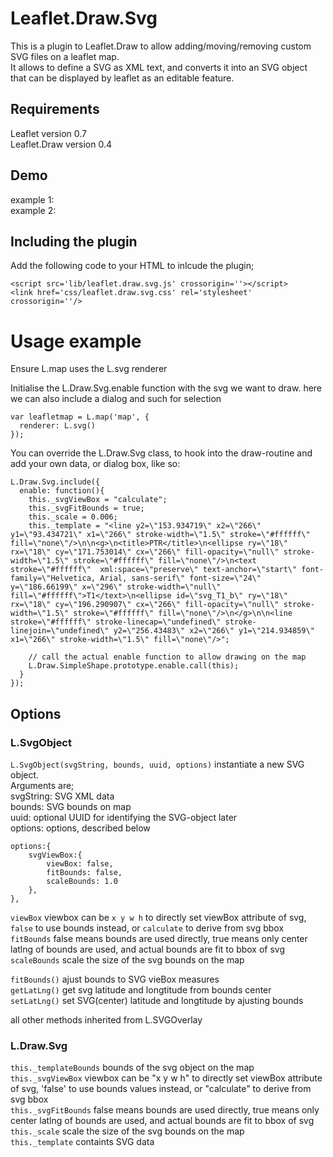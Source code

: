 # Leaflet.Draw.Svg

This is a plugin to Leaflet.Draw to allow adding/moving/removing custom SVG files on a leaflet map.  
It allows to define a SVG as XML text, and converts it into an SVG object that can be displayed by leaflet as
an editable feature.
 
## Requirements
Leaflet version 0.7  
Leaflet.Draw version 0.4

## Demo
example 1:  
example 2:  

## Including the plugin
Add the following code to your HTML to inlcude the plugin;
```
<script src='lib/leaflet.draw.svg.js' crossorigin=''></script>
<link href='css/leaflet.draw.svg.css' rel='stylesheet' crossorigin=''/>
```

# Usage example
Ensure L.map uses the L.svg renderer  
  
Initialise the L.Draw.Svg.enable function with the svg we want to draw. here we can also include a dialog and such for selection  
```
var leafletmap = L.map('map', { 
  renderer: L.svg()
});
```

You can override the L.Draw.Svg class, to hook into the draw-routine and add your own data, or dialog box, like so:
```
L.Draw.Svg.include({
  enable: function(){
    this._svgViewBox = "calculate";
    this._svgFitBounds = true;
    this._scale = 0.006;
    this._template = "<line y2=\"153.934719\" x2=\"266\" y1=\"93.434721\" x1=\"266\" stroke-width=\"1.5\" stroke=\"#ffffff\" fill=\"none\"/>\n\n<g>\n<title>PTR</title>\n<ellipse ry=\"18\" rx=\"18\" cy=\"171.753014\" cx=\"266\" fill-opacity=\"null\" stroke-width=\"1.5\" stroke=\"#ffffff\" fill=\"none\"/>\n<text stroke=\"#ffffff\"  xml:space=\"preserve\" text-anchor=\"start\" font-family=\"Helvetica, Arial, sans-serif\" font-size=\"24\" y=\"186.66199\" x=\"296\" stroke-width=\"null\" fill=\"#ffffff\">T1</text>\n<ellipse id=\"svg_T1_b\" ry=\"18\" rx=\"18\" cy=\"196.290907\" cx=\"266\" fill-opacity=\"null\" stroke-width=\"1.5\" stroke=\"#ffffff\" fill=\"none\"/>\n</g>\n\n<line stroke=\"#ffffff\" stroke-linecap=\"undefined\" stroke-linejoin=\"undefined\" y2=\"256.43483\" x2=\"266\" y1=\"214.934859\" x1=\"266\" stroke-width=\"1.5\" fill=\"none\"/>";

    // call the actual enable function to allow drawing on the map
    L.Draw.SimpleShape.prototype.enable.call(this);
  }
});
```

## Options

### L.SvgObject
`L.SvgObject(svgString, bounds, uuid, options)` instantiate a new SVG object.  
Arguments are;  
    svgString: SVG XML data  
    bounds: SVG bounds on map  
    uuid: optional UUID for identifying the SVG-object later  
    options: options, described below  
```
options:{
	svgViewBox:{
		viewBox: false,
		fitBounds: false, 
		scaleBounds: 1.0 
	},
},
```

`viewBox` viewbox can be `x y w h` to directly set viewBox attribute of svg, `false` to use bounds instead, or `calculate` to derive from svg bbox  
`fitBounds` false means bounds are used directly, true means only center latlng of bounds are used, and actual bounds are fit to bbox of svg  
`scaleBounds` scale the size of the svg bounds on the map  


`fitBounds()` ajust bounds to SVG vieBox measures  
`getLatLng()` get svg latitude and longtitude from bounds center  
`setLatLng()` set SVG(center) latitude and longtitude by ajusting bounds  


all other methods inherited from L.SVGOverlay  

### L.Draw.Svg
`this._templateBounds` bounds of the svg object on the map  
`this._svgViewBox` viewbox can be "x y w h" to directly set viewBox attribute of svg, 'false' to use bounds values instead, or "calculate" to derive from svg bbox  
`this._svgFitBounds` false means bounds are used directly, true means only center latlng of bounds are used, and actual bounds are fit to bbox of svg  
`this._scale` scale the size of the svg bounds on the map  
`this._template` containts SVG data  


